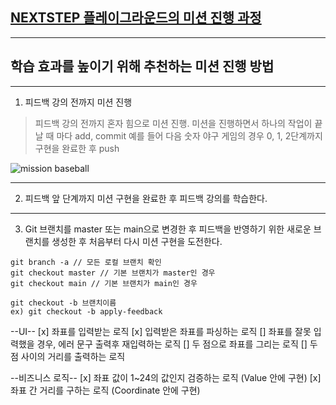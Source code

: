 ## [NEXTSTEP 플레이그라운드의 미션 진행 과정](https://github.com/next-step/nextstep-docs/blob/master/playground/README.md)

---
## 학습 효과를 높이기 위해 추천하는 미션 진행 방법

---
1. 피드백 강의 전까지 미션 진행 
> 피드백 강의 전까지 혼자 힘으로 미션 진행. 미션을 진행하면서 하나의 작업이 끝날 때 마다 add, commit
> 예를 들어 다음 숫자 야구 게임의 경우 0, 1, 2단계까지 구현을 완료한 후 push

![mission baseball](https://raw.githubusercontent.com/next-step/nextstep-docs/master/playground/images/mission_baseball.png)

---
2. 피드백 앞 단계까지 미션 구현을 완료한 후 피드백 강의를 학습한다.

---
3. Git 브랜치를 master 또는 main으로 변경한 후 피드백을 반영하기 위한 새로운 브랜치를 생성한 후 처음부터 다시 미션 구현을 도전한다.

```
git branch -a // 모든 로컬 브랜치 확인
git checkout master // 기본 브랜치가 master인 경우
git checkout main // 기본 브랜치가 main인 경우

git checkout -b 브랜치이름
ex) git checkout -b apply-feedback
```

--UI--
[x] 좌표를 입력받는 로직
[x] 입력받은 좌표를 파싱하는 로직
[] 좌표를 잘못 입력했을 경우, 에러 문구 출력후 재입력하는 로직
[] 두 점으로 좌표를 그리는 로직
[] 두 점 사이의 거리를 출력하는 로직

--비즈니스 로직--
[x] 좌표 값이 1~24의 값인지 검증하는 로직 (Value 안에 구현)
[x] 좌표 간 거리를 구하는 로직 (Coordinate 안에 구현)